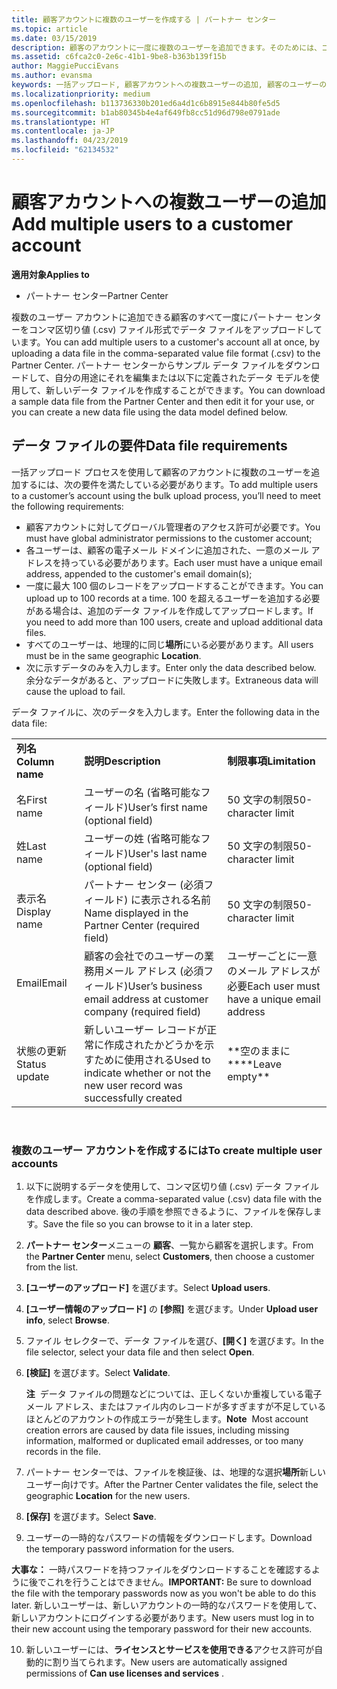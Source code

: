 ```yaml
---
title: 顧客アカウントに複数のユーザーを作成する | パートナー センター
ms.topic: article
ms.date: 03/15/2019
description: 顧客のアカウントに一度に複数のユーザーを追加できます。そのためには、コンマ区切り値ファイル形式 (.csv) のデータ ファイルをパートナー センターにアップロードします。
ms.assetid: c6fca2c0-2e6c-41b1-9be8-b363b139f15b
author: MaggiePucciEvans
ms.author: evansma
keywords: 一括アップロード, 顧客アカウントへの複数ユーザーの追加, 顧客のユーザーの追加, 顧客のユーザーの一括アップロード, 顧客アカウント, 顧客のユーザー, ユーザー
ms.localizationpriority: medium
ms.openlocfilehash: b113736330b201ed6a4d1c6b8915e844b80fe5d5
ms.sourcegitcommit: b1ab80345b4e4af649fb8cc51d96d798e0791ade
ms.translationtype: HT
ms.contentlocale: ja-JP
ms.lasthandoff: 04/23/2019
ms.locfileid: "62134532"
---
```

# <a name="add-multiple-users-to-a-customer-account"></a><span data-ttu-id="d6d1c-104">顧客アカウントへの複数ユーザーの追加</span><span class="sxs-lookup"><span data-stu-id="d6d1c-104">Add multiple users to a customer account</span></span>

<span data-ttu-id="d6d1c-105">**適用対象**</span><span class="sxs-lookup"><span data-stu-id="d6d1c-105">**Applies to**</span></span>

-  <span data-ttu-id="d6d1c-106">パートナー センター</span><span class="sxs-lookup"><span data-stu-id="d6d1c-106">Partner Center</span></span>

<span data-ttu-id="d6d1c-107">複数のユーザー アカウントに追加できる顧客のすべて一度にパートナー センターをコンマ区切り値 (.csv) ファイル形式でデータ ファイルをアップロードしています。</span><span class="sxs-lookup"><span data-stu-id="d6d1c-107">You can add multiple users to a customer's account all at once, by uploading a data file in the comma-separated value file format (.csv) to the Partner Center.</span></span> <span data-ttu-id="d6d1c-108">パートナー センターからサンプル データ ファイルをダウンロードして、自分の用途にそれを編集または以下に定義されたデータ モデルを使用して、新しいデータ ファイルを作成することができます。</span><span class="sxs-lookup"><span data-stu-id="d6d1c-108">You can download a sample data file from the Partner Center and then edit it for your use, or you can create a new data file using the data model defined below.</span></span>

## <a href="" id="creatingtheimportcsvfile"></a><span data-ttu-id="d6d1c-109">データ ファイルの要件</span><span class="sxs-lookup"><span data-stu-id="d6d1c-109">Data file requirements</span></span>


<span data-ttu-id="d6d1c-110">一括アップロード プロセスを使用して顧客のアカウントに複数のユーザーを追加するには、次の要件を満たしている必要があります。</span><span class="sxs-lookup"><span data-stu-id="d6d1c-110">To add multiple users to a customer’s account using the bulk upload process, you’ll need to meet the following requirements:</span></span>

-   <span data-ttu-id="d6d1c-111">顧客アカウントに対してグローバル管理者のアクセス許可が必要です。</span><span class="sxs-lookup"><span data-stu-id="d6d1c-111">You must have global administrator permissions to the customer account;</span></span>
-   <span data-ttu-id="d6d1c-112">各ユーザーは、顧客の電子メール ドメインに追加された、一意のメール アドレスを持っている必要があります。</span><span class="sxs-lookup"><span data-stu-id="d6d1c-112">Each user must have a unique email address, appended to the customer's email domain(s);</span></span>
-   <span data-ttu-id="d6d1c-113">一度に最大 100 個のレコードをアップロードすることができます。</span><span class="sxs-lookup"><span data-stu-id="d6d1c-113">You can upload up to 100 records at a time.</span></span> <span data-ttu-id="d6d1c-114">100 を超えるユーザーを追加する必要がある場合は、追加のデータ ファイルを作成してアップロードします。</span><span class="sxs-lookup"><span data-stu-id="d6d1c-114">If you need to add more than 100 users, create and upload additional data files.</span></span>
-   <span data-ttu-id="d6d1c-115">すべてのユーザーは、地理的に同じ**場所**にいる必要があります。</span><span class="sxs-lookup"><span data-stu-id="d6d1c-115">All users must be in the same geographic **Location**.</span></span>
-   <span data-ttu-id="d6d1c-116">次に示すデータのみを入力します。</span><span class="sxs-lookup"><span data-stu-id="d6d1c-116">Enter only the data described below.</span></span> <span data-ttu-id="d6d1c-117">余分なデータがあると、アップロードに失敗します。</span><span class="sxs-lookup"><span data-stu-id="d6d1c-117">Extraneous data will cause the upload to fail.</span></span>

<span data-ttu-id="d6d1c-118">データ ファイルに、次のデータを入力します。</span><span class="sxs-lookup"><span data-stu-id="d6d1c-118">Enter the following data in the data file:</span></span>

|                 |                                                                              |                                            |
|-----------------|------------------------------------------------------------------------------|--------------------------------------------|
| <span data-ttu-id="d6d1c-119">**列名**</span><span class="sxs-lookup"><span data-stu-id="d6d1c-119">**Column name**</span></span> | <span data-ttu-id="d6d1c-120">**説明**</span><span class="sxs-lookup"><span data-stu-id="d6d1c-120">**Description**</span></span>                                                              | <span data-ttu-id="d6d1c-121">**制限事項**</span><span class="sxs-lookup"><span data-stu-id="d6d1c-121">**Limitation**</span></span>                             |
| <span data-ttu-id="d6d1c-122">名</span><span class="sxs-lookup"><span data-stu-id="d6d1c-122">First name</span></span>      | <span data-ttu-id="d6d1c-123">ユーザーの名 (省略可能なフィールド)</span><span class="sxs-lookup"><span data-stu-id="d6d1c-123">User’s first name (optional field)</span></span>                                           | <span data-ttu-id="d6d1c-124">50 文字の制限</span><span class="sxs-lookup"><span data-stu-id="d6d1c-124">50-character limit</span></span>                         |
| <span data-ttu-id="d6d1c-125">姓</span><span class="sxs-lookup"><span data-stu-id="d6d1c-125">Last name</span></span>       | <span data-ttu-id="d6d1c-126">ユーザーの姓 (省略可能なフィールド)</span><span class="sxs-lookup"><span data-stu-id="d6d1c-126">User's last name (optional field)</span></span>                                            | <span data-ttu-id="d6d1c-127">50 文字の制限</span><span class="sxs-lookup"><span data-stu-id="d6d1c-127">50-character limit</span></span>                         |
| <span data-ttu-id="d6d1c-128">表示名</span><span class="sxs-lookup"><span data-stu-id="d6d1c-128">Display name</span></span>    | <span data-ttu-id="d6d1c-129">パートナー センター (必須フィールド) に表示される名前</span><span class="sxs-lookup"><span data-stu-id="d6d1c-129">Name displayed in the Partner Center (required field)</span></span>                            | <span data-ttu-id="d6d1c-130">50 文字の制限</span><span class="sxs-lookup"><span data-stu-id="d6d1c-130">50-character limit</span></span>                         |
| <span data-ttu-id="d6d1c-131">Email</span><span class="sxs-lookup"><span data-stu-id="d6d1c-131">Email</span></span>           | <span data-ttu-id="d6d1c-132">顧客の会社でのユーザーの業務用メール アドレス (必須フィールド)</span><span class="sxs-lookup"><span data-stu-id="d6d1c-132">User’s business email address at customer company (required field)</span></span>           | <span data-ttu-id="d6d1c-133">ユーザーごとに一意のメール アドレスが必要</span><span class="sxs-lookup"><span data-stu-id="d6d1c-133">Each user must have a unique email address</span></span> |
| <span data-ttu-id="d6d1c-134">状態の更新</span><span class="sxs-lookup"><span data-stu-id="d6d1c-134">Status update</span></span>   | <span data-ttu-id="d6d1c-135">新しいユーザー レコードが正常に作成されたかどうかを示すために使用される</span><span class="sxs-lookup"><span data-stu-id="d6d1c-135">Used to indicate whether or not the new user record was successfully created</span></span> | <span data-ttu-id="d6d1c-136">\*\*空のままに\*\*</span><span class="sxs-lookup"><span data-stu-id="d6d1c-136">\*\*Leave empty\*\*</span></span>                        |

 

### <a href="" id="createmultipleuseraccounts"></a><span data-ttu-id="d6d1c-137">複数のユーザー アカウントを作成するには</span><span class="sxs-lookup"><span data-stu-id="d6d1c-137">To create multiple user accounts</span></span>

<a href="" id="creatingtheaccounts"></a>
1.  <span data-ttu-id="d6d1c-138">以下に説明するデータを使用して、コンマ区切り値 (.csv) データ ファイルを作成します。</span><span class="sxs-lookup"><span data-stu-id="d6d1c-138">Create a comma-separated value (.csv) data file with the data described above.</span></span> <span data-ttu-id="d6d1c-139">後の手順を参照できるように、ファイルを保存します。</span><span class="sxs-lookup"><span data-stu-id="d6d1c-139">Save the file so you can browse to it in a later step.</span></span>
2.  <span data-ttu-id="d6d1c-140">**パートナー センター**メニューの **顧客**、一覧から顧客を選択します。</span><span class="sxs-lookup"><span data-stu-id="d6d1c-140">From the **Partner Center** menu, select **Customers**, then choose a customer from the list.</span></span>
3.  <span data-ttu-id="d6d1c-141">**[ユーザーのアップロード]** を選びます。</span><span class="sxs-lookup"><span data-stu-id="d6d1c-141">Select **Upload users**.</span></span>
4.  <span data-ttu-id="d6d1c-142">**[ユーザー情報のアップロード]** の **[参照]** を選びます。</span><span class="sxs-lookup"><span data-stu-id="d6d1c-142">Under **Upload user info**, select **Browse**.</span></span>
5.  <span data-ttu-id="d6d1c-143">ファイル セレクターで、データ ファイルを選び、**[開く]** を選びます。</span><span class="sxs-lookup"><span data-stu-id="d6d1c-143">In the file selector, select your data file and then select **Open**.</span></span>
6.  <span data-ttu-id="d6d1c-144">**[検証]** を選びます。</span><span class="sxs-lookup"><span data-stu-id="d6d1c-144">Select **Validate**.</span></span>

    <span data-ttu-id="d6d1c-145">**注**  データ ファイルの問題などについては、正しくないか重複している電子メール アドレス、またはファイル内のレコードが多すぎますが不足しているほとんどのアカウントの作成エラーが発生します。</span><span class="sxs-lookup"><span data-stu-id="d6d1c-145">**Note**  Most account creation errors are caused by data file issues, including missing information, malformed or duplicated email addresses, or too many records in the file.</span></span>

7.  <span data-ttu-id="d6d1c-146">パートナー センターでは、ファイルを検証後、は、地理的な選択**場所**新しいユーザー向けです。</span><span class="sxs-lookup"><span data-stu-id="d6d1c-146">After the Partner Center validates the file, select the geographic **Location** for the new users.</span></span>
8.  <span data-ttu-id="d6d1c-147">**[保存]** を選びます。</span><span class="sxs-lookup"><span data-stu-id="d6d1c-147">Select **Save**.</span></span>
9.  <span data-ttu-id="d6d1c-148">ユーザーの一時的なパスワードの情報をダウンロードします。</span><span class="sxs-lookup"><span data-stu-id="d6d1c-148">Download the temporary password information for the users.</span></span>

<span data-ttu-id="d6d1c-149">**大事な：** 一時パスワードを持つファイルをダウンロードすることを確認するように後でこれを行うことはできません。</span><span class="sxs-lookup"><span data-stu-id="d6d1c-149">**IMPORTANT:** Be sure to download the file with the temporary passwords now as you won't be able to do this later.</span></span> <span data-ttu-id="d6d1c-150">新しいユーザーは、新しいアカウントの一時的なパスワードを使用して、新しいアカウントにログインする必要があります。</span><span class="sxs-lookup"><span data-stu-id="d6d1c-150">New users must log in to their new account using the temporary password for their new accounts.</span></span>

10. <span data-ttu-id="d6d1c-151">新しいユーザーには、**ライセンスとサービスを使用できる**アクセス許可が自動的に割り当てられます。</span><span class="sxs-lookup"><span data-stu-id="d6d1c-151">New users are automatically assigned permissions of **Can use licenses and services** .</span></span> 

 

 



